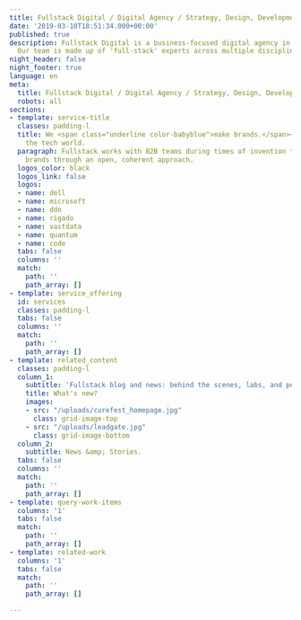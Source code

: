 ```yaml
---
title: Fullstack Digital / Digital Agency / Strategy, Design, Development & Marketing
date: '2019-03-10T18:51:34.000+00:00'
published: true
description: Fullstack Digital is a business-focused digital agency in Los Angeles.
  Our team is made up of 'full-stack' experts across multiple disciplines.
night_header: false
night_footer: true
language: en
meta:
  title: Fullstack Digital / Digital Agency / Strategy, Design, Development & Marketing
  robots: all
sections:
- template: service-title
  classes: padding-l
  title: We <span class="underline color-babyblue">make brands.</span><br>Mostly for
    the tech world.
  paragraph: Fullstack works with B2B teams during times of invention to build innovative
    brands through an open, coherent approach.
  logos_color: black
  logos_link: false
  logos:
  - name: dell
  - name: microsoft
  - name: ddn
  - name: rigado
  - name: vastdata
  - name: quantum
  - name: code
  tabs: false
  columns: ''
  match:
    path: ''
    path_array: []
- template: service_offering
  id: services
  classes: padding-l
  tabs: false
  columns: ''
  match:
    path: ''
    path_array: []
- template: related_content
  classes: padding-l
  column_1:
    subtitle: 'Fullstack blog and news: behind the scenes, labs, and perspectives.'
    title: What's new?
    images:
    - src: "/uploads/curefest_homepage.jpg"
      class: grid-image-top
    - src: "/uploads/leadgate.jpg"
      class: grid-image-bottom
  column_2:
    subtitle: News &amp; Stories.
  tabs: false
  columns: ''
  match:
    path: ''
    path_array: []
- template: query-work-items
  columns: '1'
  tabs: false
  match:
    path: ''
    path_array: []
- template: related-work
  columns: '1'
  tabs: false
  match:
    path: ''
    path_array: []

---
```

